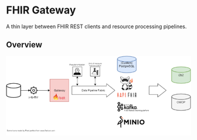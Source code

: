 # FHIR Gateway

A thin layer between FHIR REST clients and resource processing pipelines.

## Overview

![Overview](docs/overview.png "Overview")
